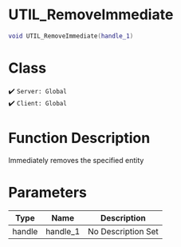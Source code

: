 # UTIL_RemoveImmediate
```lua
void UTIL_RemoveImmediate(handle_1)
```
# Class
✔️ `Server: Global`  
✔️ `Client: Global`  

# Function Description
Immediately removes the specified entity
# Parameters
Type|Name|Description
--|--|--
handle|handle_1|No Description Set

